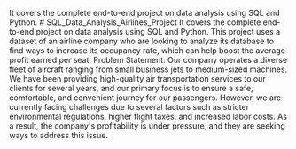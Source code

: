 It covers the complete end-to-end project on data analysis using SQL and Python. # SQL_Data_Analysis_Airlines_Project
It covers the complete end-to-end project on data analysis using SQL and Python. This project uses a dataset of an airline company who are looking to analyze its database to find ways to increase its occupancy rate, which can help boost the average profit earned per seat. 
Problem Statement:
Our company operates a diverse fleet of aircraft ranging from small business jets to medium-sized machines. We have been providing high-quality air transportation services to our clients for several years, and our primary focus is to ensure a safe, comfortable, and convenient journey for our passengers. However, we are currently facing challenges due to several factors such as stricter environmental regulations, higher flight taxes, and increased labor costs. As a result, the company's profitability is under pressure, and they are seeking ways to address this issue.
